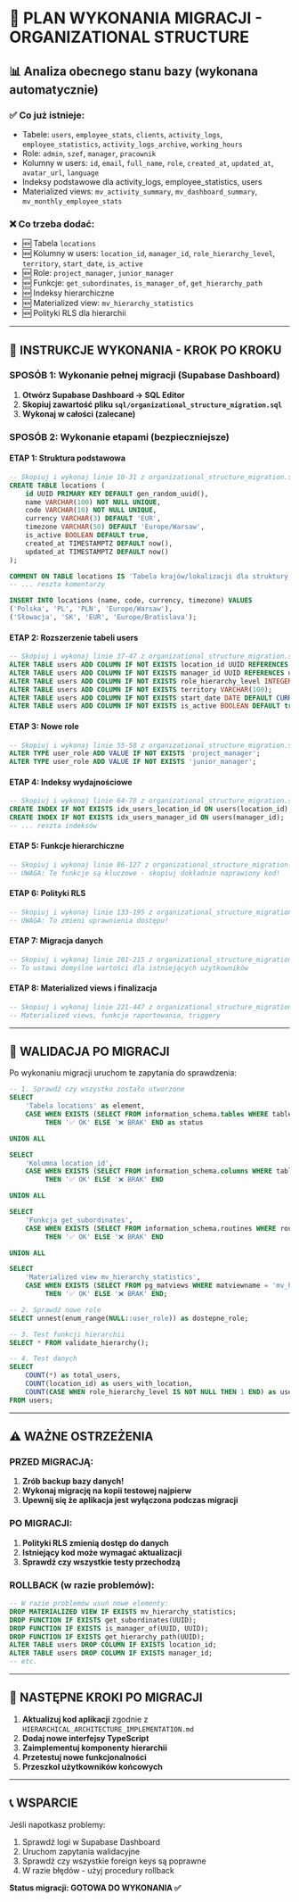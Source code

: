 # 🚀 **PLAN WYKONANIA MIGRACJI - ORGANIZATIONAL STRUCTURE**

## 📊 **Analiza obecnego stanu bazy (wykonana automatycznie)**

### ✅ **Co już istnieje:**
- Tabele: `users`, `employee_stats`, `clients`, `activity_logs`, `employee_statistics`, `activity_logs_archive`, `working_hours`
- Role: `admin`, `szef`, `manager`, `pracownik`
- Kolumny w users: `id`, `email`, `full_name`, `role`, `created_at`, `updated_at`, `avatar_url`, `language`
- Indeksy podstawowe dla activity_logs, employee_statistics, users
- Materialized views: `mv_activity_summary`, `mv_dashboard_summary`, `mv_monthly_employee_stats`

### ❌ **Co trzeba dodać:**
- 🆕 Tabela `locations`
- 🆕 Kolumny w users: `location_id`, `manager_id`, `role_hierarchy_level`, `territory`, `start_date`, `is_active`
- 🆕 Role: `project_manager`, `junior_manager`
- 🆕 Funkcje: `get_subordinates`, `is_manager_of`, `get_hierarchy_path`
- 🆕 Indeksy hierarchiczne
- 🆕 Materialized view: `mv_hierarchy_statistics`
- 🆕 Polityki RLS dla hierarchii

---

## 🎯 **INSTRUKCJE WYKONANIA - KROK PO KROKU**

### **SPOSÓB 1: Wykonanie pełnej migracji (Supabase Dashboard)**

1. **Otwórz Supabase Dashboard → SQL Editor**
2. **Skopiuj zawartość pliku `sql/organizational_structure_migration.sql`**
3. **Wykonaj w całości (zalecane)**

### **SPOSÓB 2: Wykonanie etapami (bezpieczniejsze)**

#### **ETAP 1: Struktura podstawowa**
```sql
-- Skopiuj i wykonaj linie 10-31 z organizational_structure_migration.sql
CREATE TABLE locations (
    id UUID PRIMARY KEY DEFAULT gen_random_uuid(),
    name VARCHAR(100) NOT NULL UNIQUE,
    code VARCHAR(10) NOT NULL UNIQUE,
    currency VARCHAR(3) DEFAULT 'EUR',
    timezone VARCHAR(50) DEFAULT 'Europe/Warsaw',
    is_active BOOLEAN DEFAULT true,
    created_at TIMESTAMPTZ DEFAULT now(),
    updated_at TIMESTAMPTZ DEFAULT now()
);

COMMENT ON TABLE locations IS 'Tabela krajów/lokalizacji dla struktury organizacyjnej';
-- ... reszta komentarzy

INSERT INTO locations (name, code, currency, timezone) VALUES 
('Polska', 'PL', 'PLN', 'Europe/Warsaw'),
('Słowacja', 'SK', 'EUR', 'Europe/Bratislava');
```

#### **ETAP 2: Rozszerzenie tabeli users**
```sql
-- Skopiuj i wykonaj linie 37-47 z organizational_structure_migration.sql
ALTER TABLE users ADD COLUMN IF NOT EXISTS location_id UUID REFERENCES locations(id);
ALTER TABLE users ADD COLUMN IF NOT EXISTS manager_id UUID REFERENCES users(id);
ALTER TABLE users ADD COLUMN IF NOT EXISTS role_hierarchy_level INTEGER DEFAULT 3;
ALTER TABLE users ADD COLUMN IF NOT EXISTS territory VARCHAR(100);
ALTER TABLE users ADD COLUMN IF NOT EXISTS start_date DATE DEFAULT CURRENT_DATE;
ALTER TABLE users ADD COLUMN IF NOT EXISTS is_active BOOLEAN DEFAULT true;
```

#### **ETAP 3: Nowe role**
```sql
-- Skopiuj i wykonaj linie 55-58 z organizational_structure_migration.sql
ALTER TYPE user_role ADD VALUE IF NOT EXISTS 'project_manager';
ALTER TYPE user_role ADD VALUE IF NOT EXISTS 'junior_manager';
```

#### **ETAP 4: Indeksy wydajnościowe**
```sql
-- Skopiuj i wykonaj linie 64-78 z organizational_structure_migration.sql
CREATE INDEX IF NOT EXISTS idx_users_location_id ON users(location_id);
CREATE INDEX IF NOT EXISTS idx_users_manager_id ON users(manager_id);
-- ... reszta indeksów
```

#### **ETAP 5: Funkcje hierarchiczne**
```sql
-- Skopiuj i wykonaj linie 86-127 z organizational_structure_migration.sql
-- UWAGA: Te funkcje są kluczowe - skopiuj dokładnie naprawiony kod!
```

#### **ETAP 6: Polityki RLS**
```sql
-- Skopiuj i wykonaj linie 133-195 z organizational_structure_migration.sql
-- UWAGA: To zmieni uprawnienia dostępu!
```

#### **ETAP 7: Migracja danych**
```sql
-- Skopiuj i wykonaj linie 201-215 z organizational_structure_migration.sql
-- To ustawi domyślne wartości dla istniejących użytkowników
```

#### **ETAP 8: Materialized views i finalizacja**
```sql
-- Skopiuj i wykonaj linie 221-447 z organizational_structure_migration.sql
-- Materialized views, funkcje raportowania, triggery
```

---

## 🧪 **WALIDACJA PO MIGRACJI**

Po wykonaniu migracji uruchom te zapytania do sprawdzenia:

```sql
-- 1. Sprawdź czy wszystko zostało utworzone
SELECT 
    'Tabela locations' as element,
    CASE WHEN EXISTS (SELECT FROM information_schema.tables WHERE table_name = 'locations') 
         THEN '✅ OK' ELSE '❌ BRAK' END as status

UNION ALL

SELECT 
    'Kolumna location_id',
    CASE WHEN EXISTS (SELECT FROM information_schema.columns WHERE table_name = 'users' AND column_name = 'location_id') 
         THEN '✅ OK' ELSE '❌ BRAK' END

UNION ALL

SELECT 
    'Funkcja get_subordinates',
    CASE WHEN EXISTS (SELECT FROM information_schema.routines WHERE routine_name = 'get_subordinates') 
         THEN '✅ OK' ELSE '❌ BRAK' END

UNION ALL

SELECT 
    'Materialized view mv_hierarchy_statistics',
    CASE WHEN EXISTS (SELECT FROM pg_matviews WHERE matviewname = 'mv_hierarchy_statistics') 
         THEN '✅ OK' ELSE '❌ BRAK' END;

-- 2. Sprawdź nowe role
SELECT unnest(enum_range(NULL::user_role)) as dostepne_role;

-- 3. Test funkcji hierarchii
SELECT * FROM validate_hierarchy();

-- 4. Test danych
SELECT 
    COUNT(*) as total_users,
    COUNT(location_id) as users_with_location,
    COUNT(CASE WHEN role_hierarchy_level IS NOT NULL THEN 1 END) as users_with_hierarchy_level
FROM users;
```

---

## ⚠️ **WAŻNE OSTRZEŻENIA**

### **PRZED MIGRACJĄ:**
1. **Zrób backup bazy danych!**
2. **Wykonaj migrację na kopii testowej najpierw**
3. **Upewnij się że aplikacja jest wyłączona podczas migracji**

### **PO MIGRACJI:**
1. **Polityki RLS zmienią dostęp do danych**
2. **Istniejący kod może wymagać aktualizacji**
3. **Sprawdź czy wszystkie testy przechodzą**

### **ROLLBACK (w razie problemów):**
```sql
-- W razie problemów usuń nowe elementy:
DROP MATERIALIZED VIEW IF EXISTS mv_hierarchy_statistics;
DROP FUNCTION IF EXISTS get_subordinates(UUID);
DROP FUNCTION IF EXISTS is_manager_of(UUID, UUID);
DROP FUNCTION IF EXISTS get_hierarchy_path(UUID);
ALTER TABLE users DROP COLUMN IF EXISTS location_id;
ALTER TABLE users DROP COLUMN IF EXISTS manager_id;
-- etc.
```

---

## 🎯 **NASTĘPNE KROKI PO MIGRACJI**

1. **Aktualizuj kod aplikacji** zgodnie z `HIERARCHICAL_ARCHITECTURE_IMPLEMENTATION.md`
2. **Dodaj nowe interfejsy TypeScript**
3. **Zaimplementuj komponenty hierarchii**
4. **Przetestuj nowe funkcjonalności**
5. **Przeszkol użytkowników końcowych**

---

## 📞 **WSPARCIE**

Jeśli napotkasz problemy:
1. Sprawdź logi w Supabase Dashboard
2. Uruchom zapytania walidacyjne
3. Sprawdź czy wszystkie foreign keys są poprawne
4. W razie błędów - użyj procedury rollback

**Status migracji: GOTOWA DO WYKONANIA ✅** 